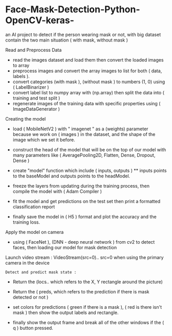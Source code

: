 # Face-Mask-Detection-Python-OpenCV-keras-
an AI project to detect if the person wearing mask or not, with big dataset contain the two main situation ( with mask, without mask )



Read and Preprocess Data
- read the images dataset and load them then convert the loaded images to array 
- preprocess images and convert the array images to list for both ( data, labels ).
- convert categories (with mask ), (without mask ) to numbers (1, 0) using ( LabelBinarizer ) 
- convert label list to numpy array with (np.array) then split the data into ( training and test split )
- regenerate images of the training data with specific properties using ( ImageDataGenerator )

 Creating the model 
- load ( MobileNetV2 ) with " imagenet " as a (weights) parameter because we work on ( images ) in the dataset, and the shape of the image which we set it before.
- construct the head of the model that will be on the top of our model with many parameters like ( AveragePooling2D, Flatten, Dense, Dropout, Dense )

- create "model" function which include ( inputs, outputs )
** inputs points to the baseModel and outputs points to the headModel.

- freeze the layers from updating during the training process, then compile the model with ( Adam Compiler ) 

- fit the model and get predictions on the test set then print a formatted classification report 

- finally save the model in ( H5 ) format and plot the accuracy and the training loss.

 Apply the model on camera

- using ( FaceNet ), (DNN - deep neural network ) from cv2 to detect faces, then loading our model for mask detection

Launch video stream : 
 VideoStream(src=0).. src=0 when using the primary camera in the device


    Detect and predict mask state :
- Return the (locs.. which refers to the X, Y rectangle around the picture)
- Return the ( preds, which refers to the prediction if there is mask detected or not )

- set colors for predictions ( green if there is a mask ), ( red is there isn't mask ) then show the output labels and rectangle.

- finally show the output frame and break all of the other windows if the ( q ) button pressed.




